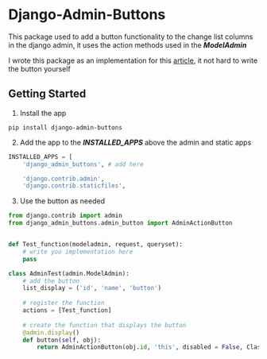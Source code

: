 # Django-Admin-Buttons

This package used to add a button functionality to the change list columns in the django admin, it uses the action methods used in the ***ModelAdmin***<br>

I wrote this package as an implementation for this [article](https://medium.com/@mina.atef0/django-admin-costume-buttons-942c97c284a8), it not hard to write the button yourself



## Getting Started

1. Install the app 
```
pip install django-admin-buttons
```

2. Add the app to the ***INSTALLED_APPS*** above the admin and static apps

``` python
INSTALLED_APPS = [
    'django_admin_buttons', # add here

    'django.contrib.admin',
    'django.contrib.staticfiles',
```

3. Use the button as needed
``` python
from django.contrib import admin
from django_admin_buttons.admin_button import AdminActionButton


def Test_function(modeladmin, request, queryset):
    # write you implementation here
    pass 

class AdminTest(admin.ModelAdmin):
    # add the button 
    list_display = ('id', 'name', 'button') 
    
    # register the function
    actions = [Test_function] 
    
    # create the function that displays the button
    @admin.display()
    def button(self, obj):
        return AdminActionButton(obj.id, 'this', disabled = False, Class='btn-primary', label=None).render()

```